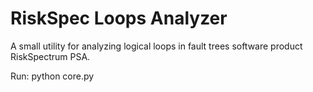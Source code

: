 # RiskSpec Loops Analyzer
A small utility for analyzing logical loops in fault trees software product RiskSpectrum PSA.

Run: python core.py
